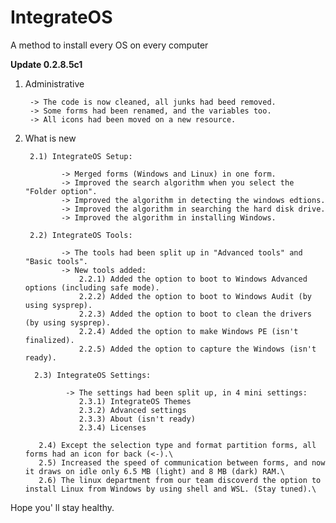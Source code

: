 # IntegrateOS
A method to install every OS on every computer


<b> Update 0.2.8.5c1 </b>

1) Administrative

        -> The code is now cleaned, all junks had beed removed.
        -> Some forms had been renamed, and the variables too.
        -> All icons had been moved on a new resource.

2) What is new

        2.1) IntegrateOS Setup:
  
               -> Merged forms (Windows and Linux) in one form.
               -> Improved the search algorithm when you select the "Folder option".
               -> Improved the algorithm in detecting the windows edtions.
               -> Improved the algorithm in searching the hard disk drive.
               -> Improved the algorithm in installing Windows.
       
        2.2) IntegrateOS Tools:
   
               -> The tools had been split up in "Advanced tools" and "Basic tools".
               -> New tools added:
                   2.2.1) Added the option to boot to Windows Advanced options (including safe mode).
                   2.2.2) Added the option to boot to Windows Audit (by using sysprep).
                   2.2.3) Added the option to boot to clean the drivers (by using sysprep).
                   2.2.4) Added the option to make Windows PE (isn't finalized).
                   2.2.5) Added the option to capture the Windows (isn't ready).
           
         2.3) IntegrateOS Settings:

                -> The settings had been split up, in 4 mini settings:
                   2.3.1) IntegrateOS Themes
                   2.3.2) Advanced settings
                   2.3.3) About (isn't ready)
                   2.3.4) Licenses
           
          2.4) Except the selection type and format partition forms, all forms had an icon for back (<-).\
          2.5) Increased the speed of communication between forms, and now it draws on idle only 6.5 MB (light) and 8 MB (dark) RAM.\
          2.6) The linux department from our team discoverd the option to install Linux from Windows by using shell and WSL. (Stay tuned).\ 

Hope you' ll stay healthy.
